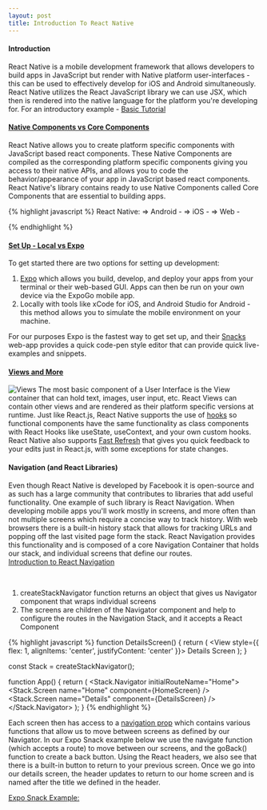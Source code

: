 ```yaml
---
layout: post
title: Introduction To React Native 
---
```



#### Introduction
React Native is a mobile development framework that allows developers to build apps in JavaScript but render with Native platform user-interfaces - this can be used to effectively develop for iOS and Android simultaneously.  React Native utilizes the React JavaScript library we can use JSX, which then is rendered into the native language for the platform you're developing for.  For an introductory example - [Basic Tutorial][1]

#### [Native Components vs Core Components][2]
React Native allows you to create platform specific components with JavaScript based react components.  These Native Components are compiled as the corresponding platform specific components giving you access to their native APIs, and allows you to code the behavior/appearance of your app in JavaScript based react components.  React Native's library contains ready to use Native Components called Core Components that are essential to building apps.  

{% highlight javascript %}
React Native: <View> => Android - <ViewGroup> => iOS - <UIView> => Web - <div> 
{% endhighlight %}

#### [Set Up - Local vs Expo][3]
To get started there are two options for setting up development: 
1. [Expo][4] which allows you build, develop, and deploy your apps from your terminal or their web-based GUI.  Apps can then be run on your own device via the ExpoGo mobile app.  
2. Locally with tools like xCode for iOS, and Android Studio for Android - 
this method allows you to simulate the mobile environment on your machine.

For our purposes Expo is the fastest way to get set up, and their [Snacks][4] web-app provides a quick code-pen style editor that can provide quick live-examples and snippets.

#### [Views and More][5]
![Views](https://reactnative.dev/docs/assets/diagram_ios-android-views.svg)
The most basic component of a User Interface is the View container that can hold text, images, user input, etc.  React Views can contain other views and are rendered as their platform specific versions at runtime.  Just like React.js, React Native supports the use of [hooks][6] so functional components have the same functionality as class components with React Hooks like useState, useContext, and your own custom hooks.  React Native also supports [Fast Refresh][7] that gives you quick feedback to your edits just in React.js, with some exceptions for state changes.  

#### Navigation (and React Libraries)
Even though React Native is developed by Facebook it is open-source and as such has a large community that contributes to libraries that add useful functionality.  One example of such library is React Navigation.  When developing mobile apps you'll work mostly in screens, and more often than not multiple screens which require a concise way to track history.  With web browsers there is a built-in history stack that allows for tracking URLs and popping off the last visited page form the stack.  React Navigation provides this functionality and is composed of a core Navigation Container that holds our stack, and individual screens that define our routes.   
[Introduction to React Navigation][9]

<br>


1. createStackNavigator function returns an object that gives us Navigator component that wraps individual screens
2. The screens are children of the Navigator component and help to configure the routes in the Navigation Stack, and it accepts a React Component 


{% highlight javascript %}
function DetailsScreen() {
  return (
    <View style={{ flex: 1, alignItems: 'center', justifyContent: 'center' }}>
      <Text>Details Screen</Text>
    </View>
  );
}

const Stack = createStackNavigator();

function App() {
  return (
    <NavigationContainer>
      <Stack.Navigator initialRouteName="Home">
        <Stack.Screen name="Home" component={HomeScreen} />
        <Stack.Screen name="Details" component={DetailsScreen} />
      </Stack.Navigator>
    </NavigationContainer>
  );
}
{% endhighlight %}

Each screen then has access to a [navigation prop][10] which contains various functions that allow us to move between screens as defined by our Navigator.  In our Expo Snack example below we use the navigate function (which accepts a route) to move between our screens, and the goBack() function to create a back button.  Using the React headers, we also see that there is a built-in button to return to your previous screen.  Once we go into our details screen, the header updates to return to our home screen and is named after the title we defined in the header.


[Expo Snack Example:][8]











[1]:https://reactnative.dev/docs/tutorial
[2]:https://reactnative.dev/docs/intro-react-native-components
[3]:https://reactnative.dev/docs/environment-setup
[4]:https://snack.expo.io/
[5]:https://reactnative.dev/docs/components-and-apis
[6]:https://reactjs.org/docs/hooks-intro.html
[7]:https://reactnative.dev/docs/fast-refresh
[8]:https://snack.expo.io/@anthonym5/header-button
[9]:https://reactnavigation.org/docs/hello-react-navigation
[10]:https://reactnavigation.org/docs/navigation-prop